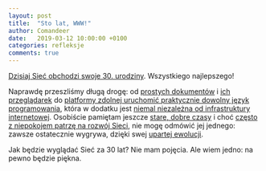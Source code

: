 ```yaml
---
layout: post
title:  "Sto lat, WWW!"
author: Comandeer
date:   2019-03-12 10:00:00 +0100
categories: refleksje
comments: true
---
```


[Dzisiaj Sieć obchodzi swoje 30. urodziny](https://twitter.com/CERN/status/1105363491030994944). Wszystkiego najlepszego!

Naprawdę przeszliśmy długą drogę: od [prostych dokumentów](http://info.cern.ch/hypertext/WWW/TheProject.html) i [ich przeglądarek](https://adactio.com/journal/14821) do [platformy zdolnej uruchomić praktycznie dowolny język programowania](https://webassembly.org/), która w dodatku jest [niemal niezależna od infrastruktury internetowej](https://developers.google.com/web/fundamentals/primers/service-workers/). Osobiście pamiętam jeszcze [stare, dobre czasy](https://www.forumweb.pl/tematy-ogolne/polski-swiat-webdevelopingu,86246) i choć [często z niepokojem patrzę na rozwój Sieci](https://blog.comandeer.pl/refleksje/a11y/html-css/2019/02/15/czy-div-jest-dostepny.html), nie mogę odmówić jej jednego: zawsze ostatecznie wygrywa, dzięki swej [upartej ewolucji](https://extensiblewebmanifesto.org/).

Jak będzie wyglądać Sieć za 30 lat? Nie mam pojęcia. Ale wiem jedno: na pewno będzie piękna.